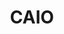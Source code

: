 ---
title: CAIO
layout: page
description: A cognitive and affective architecture for social robots
category: past
img: assets/img/projects/thumbnails/caio.png
---